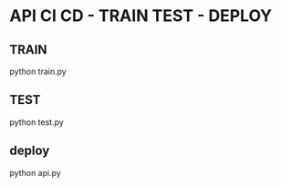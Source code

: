 # API CI CD - TRAIN TEST - DEPLOY

## TRAIN 

python train.py 

## TEST

python test.py

## deploy 

python api.py 